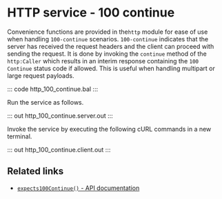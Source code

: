 # HTTP service - 100 continue

Convenience functions are provided in the`http` module for ease of use when handling `100-continue` scenarios.  `100-continue` indicates that the server has received the request headers and the client can proceed with sending the request. It is done by invoking the `continue` method of the `http:Caller` which results in an interim response containing the `100 Continue` status code if allowed. This is useful when handling multipart or large request payloads.

::: code http_100_continue.bal :::

Run the service as follows.

::: out http_100_continue.server.out :::

Invoke the service by executing the following cURL commands in a new terminal.

::: out http_100_continue.client.out :::

## Related links
- [`expects100Continue()` - API documentation](https://lib.ballerina.io/ballerina/http/latest/classes/Request#expects100Continue)
